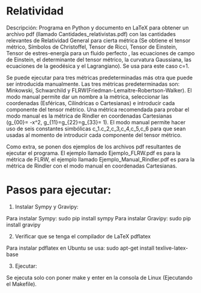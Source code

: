 # Relatividad

Descripción: Programa en Python y documento en LaTeX para obtener un archivo pdf (llamado Cantidades_relativistas.pdf) con las cantidades relevantes de Relatividad General para cierta métrica (Se obtiene el tensor métrico, Símbolos de Christoffel, Tensor de Ricci, Tensor de Einstein, Tensor de estres-energía para un fluido perfecto , las ecuaciones de campo de Einstein, el determinante del tensor métrico, la curvatura Gaussiana, las ecuaciones de la geodésica y el Lagrangiano). Se usa para este caso c=1.

Se puede ejecutar para tres métricas predeterminadas más otra que puede ser introducida manualmente. Las tres métricas predeterminadas son: Minkowski, Schwarchild y FLRW(Friedman-Lemaitre-Robertson-Walker). El modo manual permite dar un nombre a la métrica, seleccionar las coordenadas (Esféricas, Cilíndricas o Cartesianas) e introducir cada componente del tensor métrico. Una métrica recomendada para probar el modo manual es la métrica de Rindler en coordenadas Cartesianas (g_{00}= -x^2, g_{11}=g_{22}=g_{33}= 1). El modo manual permite hacer uso de seis constantes simbólicas c_1.c_2,c_3,c_4,c_5,c_6 para que sean usadas al momento de introducir cada componente del tensor métrico.

Como extra, se ponen dos ejemplos de los archivos pdf resultantes de ejecutar el programa. El ejemplo llamado Ejemplo_FLRW.pdf es para la métrica de FLRW, el ejemplo llamado Ejemplo_Manual_Rindler.pdf es para la métrica de Rindler con el modo manual en coordenadas Cartesianas.

# Pasos para ejecutar:

1. Instalar Sympy y Gravipy:

Para instalar Sympy: sudo pip install sympy
Para instalar Gravipy: sudo pip install gravipy

2. Verificar que se tenga el compilador de LaTeX pdflatex

Para instalar pdflatex en Ubuntu se usa: sudo apt-get install texlive-latex-base 

3. Ejecutar:

Se ejecuta solo con poner make y enter en la consola de Linux (Ejecutando el Makefile).


